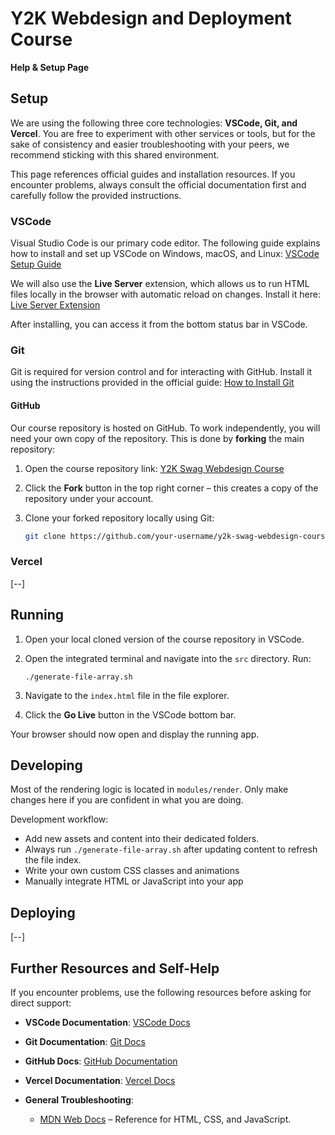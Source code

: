 # Y2K Webdesign and Deployment Course

**Help & Setup Page**

## Setup

We are using the following three core technologies: **VSCode, Git, and Vercel**. You are free to experiment with other services or tools, but for the sake of consistency and easier troubleshooting with your peers, we recommend sticking with this shared environment.

This page references official guides and installation resources. If you encounter problems, always consult the official documentation first and carefully follow the provided instructions.

### VSCode

Visual Studio Code is our primary code editor. The following guide explains how to install and set up VSCode on Windows, macOS, and Linux:
[VSCode Setup Guide](https://code.visualstudio.com/docs/setup/setup-overview)

We will also use the **Live Server** extension, which allows us to run HTML files locally in the browser with automatic reload on changes. Install it here:
[Live Server Extension](https://marketplace.visualstudio.com/items?itemName=ritwickdey.LiveServer)

After installing, you can access it from the bottom status bar in VSCode.

### Git

Git is required for version control and for interacting with GitHub. Install it using the instructions provided in the official guide:
[How to Install Git](https://github.com/git-guides/install-git)

#### GitHub

Our course repository is hosted on GitHub. To work independently, you will need your own copy of the repository. This is done by **forking** the main repository:

1. Open the course repository link: [Y2K Swag Webdesign Course](https://github.com/maaaaaaaaaaaaaaaax/y2k-swag-webdesign-course)
2. Click the **Fork** button in the top right corner – this creates a copy of the repository under your account.
3. Clone your forked repository locally using Git:

   ```bash
   git clone https://github.com/your-username/y2k-swag-webdesign-course.git
   ```

### Vercel

[--]

## Running

1. Open your local cloned version of the course repository in VSCode.
2. Open the integrated terminal and navigate into the `src` directory. Run:

   `
   ./generate-file-array.sh
   `
3. Navigate to the `index.html` file in the file explorer.
4. Click the **Go Live** button in the VSCode bottom bar.

Your browser should now open and display the running app.

## Developing

Most of the rendering logic is located in `modules/render`. Only make changes here if you are confident in what you are doing.

Development workflow:

* Add new assets and content into their dedicated folders.
* Always run `./generate-file-array.sh` after updating content to refresh the file index.
* Write your own custom CSS classes and animations 
* Manually integrate HTML or JavaScript into your app

## Deploying

[--]

## Further Resources and Self-Help

If you encounter problems, use the following resources before asking for direct support:

* **VSCode Documentation**: [VSCode Docs](https://code.visualstudio.com/docs)
* **Git Documentation**: [Git Docs](https://git-scm.com/doc)
* **GitHub Docs**: [GitHub Documentation](https://docs.github.com/)
* **Vercel Documentation**: [Vercel Docs](https://vercel.com/docs)
* **General Troubleshooting**:

  * [MDN Web Docs](https://developer.mozilla.org/) – Reference for HTML, CSS, and JavaScript.
